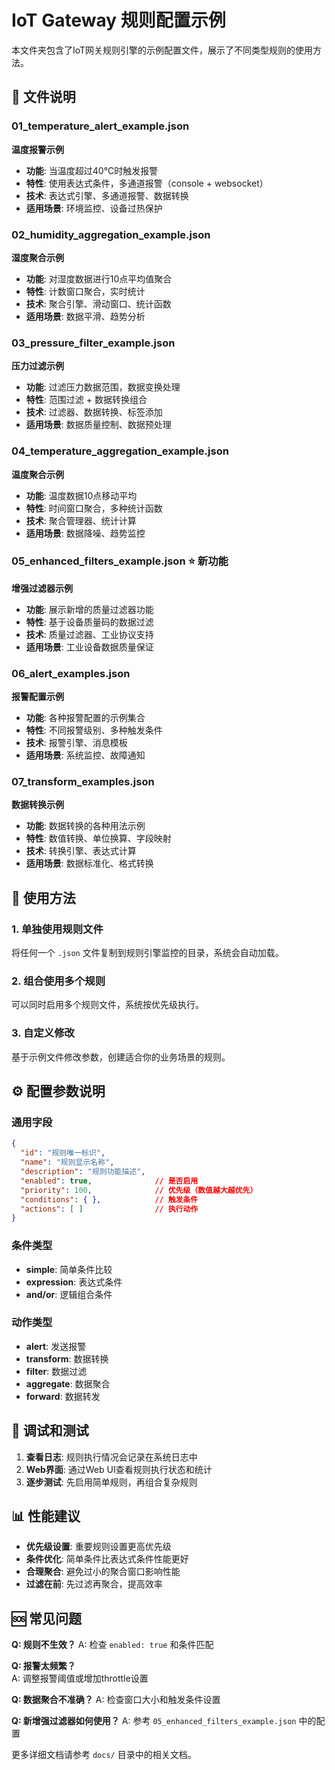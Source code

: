 # IoT Gateway 规则配置示例

本文件夹包含了IoT网关规则引擎的示例配置文件，展示了不同类型规则的使用方法。

## 📁 文件说明

### 01_temperature_alert_example.json
**温度报警示例**
- **功能**: 当温度超过40°C时触发报警
- **特性**: 使用表达式条件，多通道报警（console + websocket）
- **技术**: 表达式引擎、多通道报警、数据转换
- **适用场景**: 环境监控、设备过热保护

### 02_humidity_aggregation_example.json  
**湿度聚合示例**
- **功能**: 对湿度数据进行10点平均值聚合
- **特性**: 计数窗口聚合，实时统计
- **技术**: 聚合引擎、滑动窗口、统计函数
- **适用场景**: 数据平滑、趋势分析

### 03_pressure_filter_example.json
**压力过滤示例** 
- **功能**: 过滤压力数据范围，数据变换处理
- **特性**: 范围过滤 + 数据转换组合
- **技术**: 过滤器、数据转换、标签添加
- **适用场景**: 数据质量控制、数据预处理

### 04_temperature_aggregation_example.json
**温度聚合示例**
- **功能**: 温度数据10点移动平均
- **特性**: 时间窗口聚合，多种统计函数
- **技术**: 聚合管理器、统计计算
- **适用场景**: 数据降噪、趋势监控

### 05_enhanced_filters_example.json ⭐ **新功能**
**增强过滤器示例**
- **功能**: 展示新增的质量过滤器功能
- **特性**: 基于设备质量码的数据过滤
- **技术**: 质量过滤器、工业协议支持
- **适用场景**: 工业设备数据质量保证

### 06_alert_examples.json
**报警配置示例**
- **功能**: 各种报警配置的示例集合
- **特性**: 不同报警级别、多种触发条件
- **技术**: 报警引擎、消息模板
- **适用场景**: 系统监控、故障通知

### 07_transform_examples.json  
**数据转换示例**
- **功能**: 数据转换的各种用法示例
- **特性**: 数值转换、单位换算、字段映射
- **技术**: 转换引擎、表达式计算
- **适用场景**: 数据标准化、格式转换

## 🚀 使用方法

### 1. 单独使用规则文件
将任何一个 `.json` 文件复制到规则引擎监控的目录，系统会自动加载。

### 2. 组合使用多个规则  
可以同时启用多个规则文件，系统按优先级执行。

### 3. 自定义修改
基于示例文件修改参数，创建适合你的业务场景的规则。

## ⚙️ 配置参数说明

### 通用字段
```json
{
  "id": "规则唯一标识",
  "name": "规则显示名称", 
  "description": "规则功能描述",
  "enabled": true,              // 是否启用
  "priority": 100,              // 优先级（数值越大越优先）
  "conditions": { },            // 触发条件
  "actions": [ ]                // 执行动作
}
```

### 条件类型
- **simple**: 简单条件比较
- **expression**: 表达式条件
- **and/or**: 逻辑组合条件

### 动作类型
- **alert**: 发送报警
- **transform**: 数据转换
- **filter**: 数据过滤  
- **aggregate**: 数据聚合
- **forward**: 数据转发

## 🔧 调试和测试

1. **查看日志**: 规则执行情况会记录在系统日志中
2. **Web界面**: 通过Web UI查看规则执行状态和统计
3. **逐步测试**: 先启用简单规则，再组合复杂规则

## 📊 性能建议

- **优先级设置**: 重要规则设置更高优先级
- **条件优化**: 简单条件比表达式条件性能更好
- **合理聚合**: 避免过小的聚合窗口影响性能
- **过滤在前**: 先过滤再聚合，提高效率

## 🆘 常见问题

**Q: 规则不生效？**
A: 检查 `enabled: true` 和条件匹配

**Q: 报警太频繁？**  
A: 调整报警阈值或增加throttle设置

**Q: 数据聚合不准确？**
A: 检查窗口大小和触发条件设置

**Q: 新增强过滤器如何使用？**
A: 参考 `05_enhanced_filters_example.json` 中的配置

更多详细文档请参考 `docs/` 目录中的相关文档。